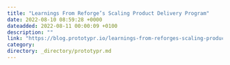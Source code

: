 ```yaml
---
title: "Learnings From Reforge’s Scaling Product Delivery Program"
date: 2022-08-10 08:59:28 +0000
dateadded: 2022-08-11 00:00:09 +0100
description: ""
link: "https://blog.prototypr.io/learnings-from-reforges-scaling-product-delivery-program-1043888484b0?source=rss----eb297ea1161a---4"
category:
directory: _directory/prototypr.md
---
```

